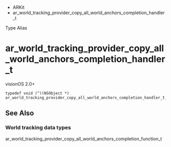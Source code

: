 

- ARKit
-  ar_world_tracking_provider_copy_all_world_anchors_completion_handler_t 

Type Alias

# ar_world_tracking_provider_copy_all_world_anchors_completion_handler_t

visionOS 2.0+

``` source
typedef void (^)(NSObject *) ar_world_tracking_provider_copy_all_world_anchors_completion_handler_t;
```

## See Also

### World tracking data types

ar_world_tracking_provider_copy_all_world_anchors_completion_function_t

